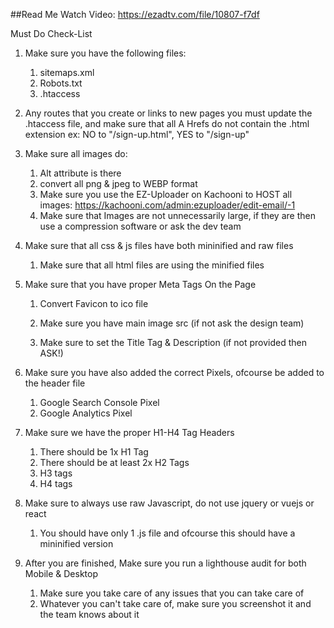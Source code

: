 ##Read Me
Watch Video: https://ezadtv.com/file/10807-f7df

Must Do Check-List
1. Make sure you have the following files:
    1. sitemaps.xml
    2. Robots.txt
    3. .htaccess
2. Any routes that you create or links to new pages you must update the .htaccess file, and make sure that all A Hrefs do not contain the .html extension
    ex: NO to "/sign-up.html", YES to "/sign-up"

3. Make sure all images do:
    1. Alt attribute is there
    2. convert all png & jpeg to WEBP format
    3. Make sure you use the EZ-Uploader on Kachooni to HOST all images: https://kachooni.com/admin:ezuploader/edit-email/-1
    4. Make sure that Images are not unnecessarily large, if they are then use a compression software or ask the dev team

4. Make sure that all css & js files have both mininified and raw files
    1. Make sure that all html files are using the minified files

5. Make sure that you have proper Meta Tags On the Page
    1. Convert Favicon to ico file
    2. Make sure you have main image src (if not ask the design team)
    3. Make sure to set the Title Tag & Description (if not provided then ASK!)
        <meta charset="utf-8">
        <meta http-equiv="X-UA-Compatible" content="IE=edge">
        <meta name="viewport" content="width=device-width, initial-scale=1">
        <!-- Search Engine -->
        <meta name="description" content="Text blast your list with the cheapest sms marketing service. Looking for the lowest price and easiest to use platform? Try SaturnText now.">
        <meta name="image" content="https://storage.googleapis.com/content.ezadtv.com/2020/01/09/5e17eebba26fb_web_image.jpg">
        <!-- Schema.org for Google -->
        <meta itemprop="name" content="SaturnText">
        <meta itemprop="description" content="Text blast your list with the cheapest sms marketing service. Looking for the lowest price and easiest to use platform? Try SaturnText now.">
        <meta itemprop="image" content="https://storage.googleapis.com/content.ezadtv.com/2020/01/09/5e17eebba26fb_web_image.jpg">

        <meta name="og:url" content="https://saturntext.com">
        <meta name="og:type" content="website">

        <title>Simple & Affordable Text Blast Service For Your Business | SaturnText</title>

        <link rel="apple-touch-icon" sizes="57x57" href="/media/saturntext/logos/apple-icon-57x57.png">
        <link rel="apple-touch-icon" sizes="60x60" href="/media/saturntext/logos/apple-icon-60x60.png">
        <link rel="apple-touch-icon" sizes="72x72" href="/media/saturntext/logos/apple-icon-72x72.png">
        <link rel="apple-touch-icon" sizes="76x76" href="/media/saturntext/logos/apple-icon-76x76.png">
        <link rel="apple-touch-icon" sizes="114x114" href="/media/saturntext/logos/apple-icon-114x114.png">
        <link rel="apple-touch-icon" sizes="120x120" href="/media/saturntext/logos/apple-icon-120x120.png">
        <link rel="apple-touch-icon" sizes="144x144" href="/media/saturntext/logos/apple-icon-144x144.png">
        <link rel="apple-touch-icon" sizes="152x152" href="/media/saturntext/logos/apple-icon-152x152.png">
        <link rel="apple-touch-icon" sizes="180x180" href="/media/saturntext/logos/apple-icon-180x180.png">
        <link rel="icon" type="image/png" sizes="192x192"  href="/media/saturntext/logos/android-icon-192x192.png">
        <link rel="icon" type="image/png" sizes="32x32" href="/media/saturntext/logos/favicon-32x32.png">
        <link rel="icon" type="image/png" sizes="96x96" href="/media/saturntext/logos/favicon-96x96.png?">
        <link rel="icon" type="image/png" sizes="16x16" href="/media/saturntext/logos/favicon-16x16.png">  <!-- Global site tag (gtag.js) - Google Analytics -->

6. Make sure you have also added the correct Pixels, ofcourse be added to the header file
    1. Google Search Console Pixel
    2. Google Analytics Pixel

7. Make sure we have the proper H1-H4 Tag Headers
    1. There should be 1x H1 Tag
    2. There should be at least 2x H2 Tags
    3. H3 tags
    4. H4 tags


8. Make sure to always use raw Javascript, do not use jquery or vuejs or react
    1. You should have only 1 .js file and ofcourse this should have a mininified version


9. After you are finished, Make sure you run a lighthouse audit for both Mobile & Desktop
    1. Make sure you take care of any issues that you can take care of
    2. Whatever you can't take care of, make sure you screenshot it and the team knows about it
